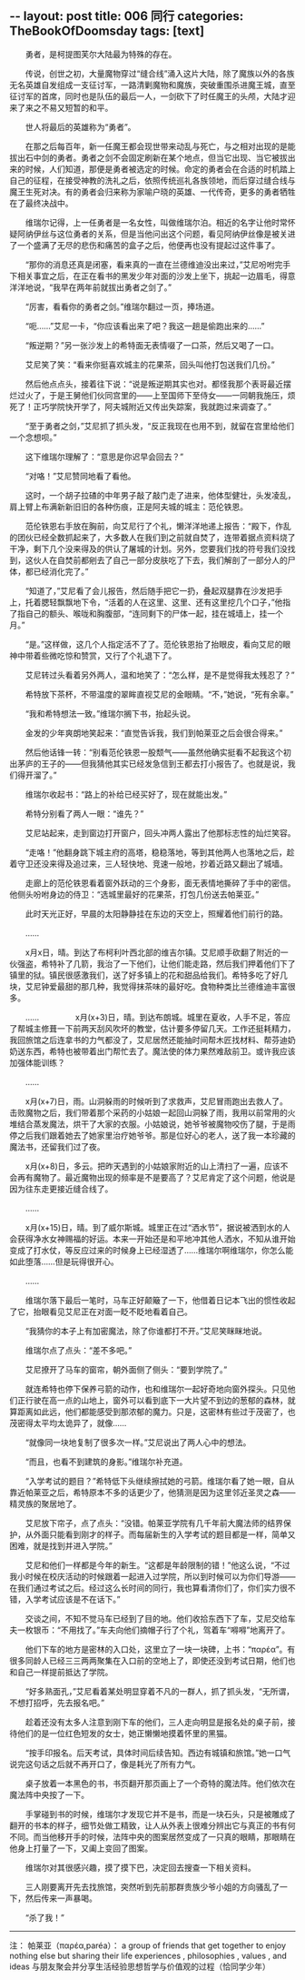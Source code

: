 --
layout: post
title: 006 同行
categories: TheBookOfDoomsday
tags: [text]
---

　　勇者，是柯提图芙尔大陆最为特殊的存在。

　　传说，创世之初，大量魔物穿过“缝合线”涌入这片大陆，除了魔族以外的各族无名英雄自发组成一支征讨军，一路清剿魔物和魔族，突破重围杀进魔王城，直至征讨军的首席，同时也是队伍的最后一人，一剑砍下了时任魔王的头颅，大陆才迎来了来之不易又短暂的和平。

　　世人将最后的英雄称为“勇者”。

　　在那之后每百年，新一任魔王都会现世带来动乱与死亡，与之相对出现的是能拔出石中剑的勇者。勇者之剑不会固定刷新在某个地点，但当它出现、当它被拔出来的时候，人们知道，那便是勇者被选定的时候。命定的勇者会在合适的时机踏上自己的征程，在接受神教的洗礼之后，依照传统巡礼各族领地，而后穿过缝合线与魔王生死对决。有的勇者会归来称为家喻户晓的英雄、一代传奇，更多的勇者牺牲在了最终决战中。

　　维瑞尔记得，上一任勇者是一名女性，叫做维瑞尔泊。相近的名字让他时常怀疑阿纳伊丝与这位勇者的关系，但是当他问出这个问题，看见阿纳伊丝像是被关进了一个盛满了无尽的悲伤和痛苦的盒子之后，他便再也没有提起过这件事了。

　　“那你的消息还真是闭塞，看来真的一直在兰德维迪没出来过，”艾尼吩咐完手下相关事宜之后，在正在看书的黑发少年对面的沙发上坐下，挑起一边眉毛，得意洋洋地说，“我早在两年前就拔出勇者之剑了。”

　　“厉害，看看你的勇者之剑。”维瑞尔翻过一页，捧场道。

　　“呃……”艾尼一卡，“你应该看出来了吧？我这一趟是偷跑出来的……”

　　“叛逆期？”另一张沙发上的希特面无表情啜了一口茶，然后又喝了一口。

　　艾尼笑了笑：“看来你挺喜欢城主的花果茶，回头叫他打包送我们几份。”

　　然后他点点头，接着往下说：“说是叛逆期其实也对。都怪我那个表哥最近摆烂过火了，于是王舅他们伙同宫里的——上至国师下至侍女——一同朝我施压，烦死了！正巧学院快开学了，阿夫城附近又传出失踪案，我就跑过来调查了。”

　　“至于勇者之剑，”艾尼抓了抓头发，“反正我现在也用不到，就留在宫里给他们一个念想呗。”

　　这下维瑞尔理解了：“意思是你迟早会回去？”

　　“对咯！”艾尼赞同地看了看他。

　　这时，一个胡子拉碴的中年男子敲了敲门走了进来，他体型健壮，头发凌乱，肩上臂上布满新新旧旧的各种伤痕，正是阿夫城的城主：范伦铁恩。

　　范伦铁恩右手放在胸前，向艾尼行了个礼，懒洋洋地递上报告：“殿下，作乱的团伙已经全数抓起来了，大多数人在我们到之前就自焚了，连带着据点资料烧了干净，剩下几个没来得及的供认了屠城的计划。另外，您要我们找的符号我们没找到，这伙人在自焚前都剜去了自己一部分皮肤吃了下去，我们解剖了一部分人的尸体，都已经消化完了。”

　　“知道了，”艾尼看了会儿报告，然后随手把它一扔，叠起双腿靠在沙发把手上，托着腮轻飘飘地下令，“活着的人在这里、这里、还有这里挖几个口子，”他指了指自己的额头、喉咙和胸腹部，“连同剩下的尸体一起，挂在城墙上，挂一个月。”

　　“是。”这样做，这几个人指定活不了了。范伦铁恩抬了抬眼皮，看向艾尼的眼神中带着些微吃惊和赞赏，又行了个礼退下了。

　　艾尼转过头看着另外两人，温和地笑了：“怎么样，是不是觉得我太残忍了？”

　　希特放下茶杯，不带温度的翠眸直视艾尼的金眼睛。“不，”她说，“死有余辜。”

　　“我和希特想法一致。”维瑞尔搁下书，抬起头说。

　　金发的少年爽朗地笑起来：“直觉告诉我，我们到帕莱亚之后会很合得来。”

　　然后他话锋一转：“别看范伦铁恩一股颓气——虽然他确实挺看不起我这个初出茅庐的王子的——但我猜他其实已经发急信到王都去打小报告了。也就是说，我们得开溜了。”

　　维瑞尔收起书：“路上的补给已经买好了，现在就能出发。”

　　希特分别看了两人一眼：“谁先？”

　　艾尼站起来，走到窗边打开窗户，回头冲两人露出了他那标志性的灿烂笑容。

　　“走咯！”他翻身跳下城主府的高塔，稳稳落地，等到其他两人也落地之后，趁着守卫还没来得及追过来，三人轻快地、竞速一般地，抄着近路又翻出了城墙。

　　走廊上的范伦铁恩看着窗外跃动的三个身影，面无表情地撕碎了手中的密信。他侧头吩咐身边的侍卫：“选城里最好的花果茶，打包几份送去帕莱亚。”

　　此时天光正好，早晨的太阳静静挂在东边的天空上，照耀着他们前行的路。

　　……

　　x月x日，晴。到达了布柯利叶西北部的维吉尔镇。艾尼顺手砍翻了附近的一伙强盗，希特补了几箭，我治了一下他们，让他们能走路，然后我们押着他们下了镇里的狱。镇民很感激我们，送了好多镇上的花和甜品给我们。希特多吃了好几块，艾尼钟爱最甜的那几种，我觉得抹茶味的最好吃。食物种类比兰德维迪丰富很多。

　　……
　　
　　x月(x+3)日，晴。到达布朗城。城里在夏收，人手不足，答应了帮城主修葺一下前两天刮风吹坏的教堂，估计要多停留几天。工作还挺耗精力，我回旅馆之后连拿书的力气都没了，艾尼居然还能抽时间帮木匠找材料、帮芬迪奶奶送东西，希特也被带着出门帮忙去了。魔法使的体力果然难敌前卫。或许我应该加强体能训练？

　　……

　　x月(x+7)日，雨。山洞躲雨的时候听到了求救声，艾尼冒雨跑出去救人了。击败魔物之后，我们带着那个采药的小姑娘一起回山洞躲了雨，我用以前常用的火堆结合蒸发魔法，烘干了大家的衣服。小姑娘说，她爷爷被魔物咬伤了腿，于是雨停之后我们跟着她去了她家里治疗她爷爷。那是位好心的老人，送了我一本珍藏的魔法书，还留我们过了夜。

　　x月(x+8)日，多云。把昨天遇到的小姑娘家附近的山上清扫了一遍，应该不会再有魔物了。最近魔物出现的频率是不是要高了？艾尼肯定了这个问题，他说是因为往东走更接近缝合线了。

　　……

　　x月(x+15)日，晴。到了威尔斯城。城里正在过“洒水节”，据说被洒到水的人会获得净水女神赐福的好运。本来一开始还是和平地冲其他人洒水，不知从谁开始变成了打水仗，等反应过来的时候身上已经湿透了……维瑞尔啊维瑞尔，你怎么能如此堕落……但是玩得很开心。

　　……

　　维瑞尔落下最后一笔时，马车正好颠簸了一下，他借着日记本飞出的惯性收起了它，抬眼看见艾尼正在对面一眨不眨地看着自己。

　　“我猜你的本子上有加密魔法，除了你谁都打不开。”艾尼笑眯眯地说。

　　维瑞尔点了点头：“差不多吧。”

　　艾尼撩开了马车的窗帘，朝外面侧了侧头：“要到学院了。”

　　就连希特也停下保养弓箭的动作，也和维瑞尔一起好奇地向窗外探头。只见他们正行驶在高一点的山地上，窗外可以看到底下一大片望不到边的葱郁的森林，就算距离如此远，他们都能感受到那浓郁的魔力。只是，这密林有些过于茂密了，也茂密得太平均太诡异了，就像……

　　“就像同一块地复制了很多次一样。”艾尼说出了两人心中的想法。

　　“而且，也看不到建筑的身影。”维瑞尔补充道。

　　“入学考试的题目？”希特低下头继续擦拭她的弓箭。维瑞尔看了她一眼，自从靠近帕莱亚之后，希特原本不多的话更少了，他猜测是因为这里邻近圣灵之森——精灵族的聚居地了。

　　艾尼放下帘子，点了点头：“没错。帕莱亚学院有几千年前大魔法师的结界保护，从外面只能看到刚才的样子。而每届新生的入学考试的题目都是一样，简单又困难，就是找到并进入学院。”

　　艾尼和他们一样都是今年的新生。“这都是年龄限制的错！”他这么说，“不过我小时候在校庆活动的时候跟着一起进入过学院，所以到时候可以为你们导游——在我们通过考试之后。经过这么长时间的同行，我也算看清你们了，你们实力很不错，入学考试应该是不在话下。”

　　交谈之间，不知不觉马车已经到了目的地。他们收拾东西下了车，艾尼交给车夫一枚银币：“不用找了。”车夫向他们摘帽子行了个礼，驾着车“嘚嘚”地离开了。

　　他们下车的地方是密林的入口处，这里立了一块一块碑，上书：“παρέα”。有很多同龄人已经三三两两聚集在入口前的空地上了，即使还没到考试日期，他们也和自己一样提前抵达了学院。

　　“好多熟面孔，”艾尼看着某处明显穿着不凡的一群人，抓了抓头发，“无所谓，不想打招呼，先去报名吧。”

　　趁着还没有太多人注意到刚下车的他们，三人走向明显是报名处的桌子前，接待他们的是一位红色短发的女士，她正懒懒地摸着怀里的黑猫。

　　“按手印报名。后天考试，具体时间后续告知。西边有城镇和旅馆。”她一口气说完这句话之后就不再开口了，像是耗光了所有力气。

　　桌子放着一本黑色的书，书页翻开那页画上了一个奇特的魔法阵。他们依次在魔法阵中央按了一下。

　　手掌碰到书的时候，维瑞尔才发现它并不是书，而是一块石头，只是被雕成了翻开的书本的样子，细节处做工精致，让人从外表上很难分辨出它与真正的书有何不同。而当他移开手的时候，法阵中央的图案居然变成了一只真的眼睛，那眼睛在他身上打量了一下，又阖上变回了图案。

　　维瑞尔对其很感兴趣，摸了摸下巴，决定回去搜查一下相关资料。

　　三人刚要离开先去找旅馆，突然听到先前那群贵族少爷小姐的方向骚乱了一下，然后传来一声暴喝。

　　“杀了我！”



-------------
注：
    帕莱亚（παρέα,paréa）：
    a group of friends that get together to enjoy nothing else but sharing their life experiences , philosophies , values , and ideas 与朋友聚会并分享生活经验思想哲学与价值观的过程（恰同学少年）

